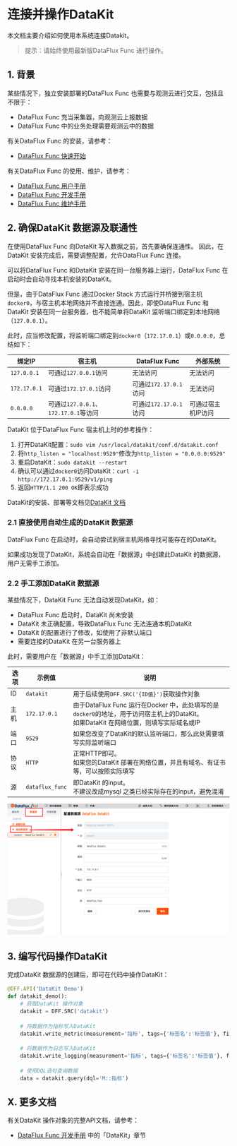 # 连接并操作DataKit

本文档主要介绍如何使用本系统连接Datakit。

> 提示：请始终使用最新版DataFlux Func 进行操作。

## 1. 背景

某些情况下，独立安装部署的DataFlux Func 也需要与观测云进行交互，包括且不限于：
- DataFlux Func 充当采集器，向观测云上报数据
- DataFlux Func 中的业务处理需要观测云中的数据

有关DataFlux Func 的安装，请参考：

- [DataFlux Func 快速开始](https://func.guance.com/doc/func-quick-start)

有关DataFlux Func 的使用、维护，请参考：

- [DataFlux Func 用户手册](https://func.guance.com/doc/func-user-guide)
- [DataFlux Func 开发手册](https://func.guance.com/doc/func-development-guide)
- [DataFlux Func 维护手册](https://func.guance.com/doc/func-maintenance-guide)

## 2. 确保DataKit 数据源及联通性

在使用DataFlux Func 向DataKit 写入数据之前，首先要确保连通性。
因此，在DataKit 安装完成后，需要调整配置，允许DataFlux Func 连接。

可以将DataFlux Func 和DataKit 安装在同一台服务器上运行，DataFlux Func 在启动时会自动寻找本机安装的DataKit。

但是，由于DataFlux Func 通过Docker Stack 方式运行并桥接到宿主机`docker0`，与宿主机本地网络并不直接连通。因此，即使DataFlux Func 和DataKit 安装在同一台服务器，也不能简单将DataKit 监听端口绑定到本地网络（`127.0.0.1`）。

此时，应当修改配置，将监听端口绑定到`docker0`（`172.17.0.1`）或`0.0.0.0`，总结如下：

| 绑定IP       | 宿主机                                | DataFlux Func          | 外部系统           |
| ------------ | ------------------------------------- | ---------------------- | ------------------ |
| `127.0.0.1`  | 可通过`127.0.0.1`访问                 | 无法访问               | 无法访问           |
| `172.17.0.1` | 可通过`172.17.0.1`访问                | 可通过`172.17.0.1`访问 | 无法访问           |
| `0.0.0.0`    | 可通过`127.0.0.1`、`172.17.0.1`等访问 | 可通过`172.17.0.1`访问 | 可通过宿主机IP访问 |

DataKit 位于DataFlux Func 宿主机上时的参考操作：

1. 打开DataKit配置：`sudo vim /usr/local/datakit/conf.d/datakit.conf`
2. 将`http_listen = "localhost:9529"`修改为`http_listen = "0.0.0.0:9529"`
3. 重启DataKit：`sudo datakit --restart`
4. 确认可以通过`docker0`访问DataKit：`curl -i http://172.17.0.1:9529/v1/ping`
5. 返回`HTTP/1.1 200 OK`即表示成功

DataKit的安装、部署等文档见[DataKit 文档](https://www.yuque.com/dataflux/datakit/datakit-how-to)

### 2.1 直接使用自动生成的DataKit 数据源

DataFlux Func 在启动时，会自动尝试到宿主机网络寻找可能存在的DataKit。

如果成功发现了DataKit，系统会自动在「数据源」中创建此DataKit 的数据源，用户无需手工添加。

### 2.2 手工添加DataKit 数据源

某些情况下，DataKit Func 无法自动发现DataKit，如：

- DataFlux Func 启动时，DataKit 尚未安装
- DataKit 未正确配置，导致DataFlux Func 无法连通本机DataKit
- DataKit 的配置进行了修改，如使用了非默认端口
- 需要连接的DataKit 在另一台服务器上

此时，需要用户在「数据源」中手工添加DataKit：

| 选项 | 示例值          | 说明                                                                                                                                      |
| ---- | --------------- | ----------------------------------------------------------------------------------------------------------------------------------------- |
| ID   | `datakit`       | 用于后续使用`DFF.SRC('{ID值}')`获取操作对象                                                                                               |
| 主机 | `172.17.0.1`    | 由于DataFlux Func 运行在Docker 中，此处填写的是`docker0`的地址，用于访问宿主机上的DataKit。<br>如果DataKit 在网络位置，则填写实际域名或IP |
| 端口 | `9529`          | 如果您改变了DataKit的默认监听端口，那么此处需要填写实际监听端口                                                                           |
| 协议 | `HTTP`          | 正常HTTP即可。<br>如果您的DataKit 部署在网络位置，并且有域名、有证书等，可以按照实际填写                                                  |
| 源   | `dataflux_func` | 即DataKit 的input。<br>不建议改成mysql 之类已经实际存在的input，避免混淆                                                                  |

![](connect-to-datakit/add-datakit-in-data-source.png)

## 3. 编写代码操作DataKit

完成DataKit 数据源的创建后，即可在代码中操作DataKit：

~~~python
@DFF.API('DataKit Demo')
def datakit_demo():
    # 获取DataKit 操作对象
    datakit = DFF.SRC('datakit')

    # 将数据作为指标写入DataKit
    datakit.write_metric(measurement='指标', tags={'标签名':'标签值'}, fields={'字段名':'字段值'})

    # 将数据作为日志写入DataKit
    datakit.write_logging(measurement='指标', tags={'标签名':'标签值'}, fields={'字段名':'字段值'})

    # 使用DQL语句查询数据
    data = datakit.query(dql='M::指标')
~~~

## X. 更多文档

有关DataKit 操作对象的完整API文档，请参考：

- [DataFlux Func 开发手册](https://func.guance.com/doc/func-development-guide) 中的「DataKit」章节